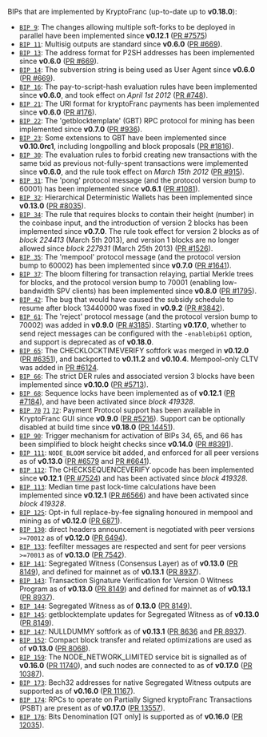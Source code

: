 BIPs that are implemented by KryptoFranc (up-to-date up to **v0.18.0**):

* [`BIP 9`](https://github.com/kryptofranc/bips/blob/master/bip-0009.mediawiki): The changes allowing multiple soft-forks to be deployed in parallel have been implemented since **v0.12.1**  ([PR #7575](https://github.com/kryptofranc/kryptofranc/pull/7575))
* [`BIP 11`](https://github.com/kryptofranc/bips/blob/master/bip-0011.mediawiki): Multisig outputs are standard since **v0.6.0** ([PR #669](https://github.com/kryptofranc/kryptofranc/pull/669)).
* [`BIP 13`](https://github.com/kryptofranc/bips/blob/master/bip-0013.mediawiki): The address format for P2SH addresses has been implemented since **v0.6.0** ([PR #669](https://github.com/kryptofranc/kryptofranc/pull/669)).
* [`BIP 14`](https://github.com/kryptofranc/bips/blob/master/bip-0014.mediawiki): The subversion string is being used as User Agent since **v0.6.0** ([PR #669](https://github.com/kryptofranc/kryptofranc/pull/669)).
* [`BIP 16`](https://github.com/kryptofranc/bips/blob/master/bip-0016.mediawiki): The pay-to-script-hash evaluation rules have been implemented since **v0.6.0**, and took effect on *April 1st 2012* ([PR #748](https://github.com/kryptofranc/kryptofranc/pull/748)).
* [`BIP 21`](https://github.com/kryptofranc/bips/blob/master/bip-0021.mediawiki): The URI format for kryptoFranc payments has been implemented since **v0.6.0** ([PR #176](https://github.com/kryptofranc/kryptofranc/pull/176)).
* [`BIP 22`](https://github.com/kryptofranc/bips/blob/master/bip-0022.mediawiki): The 'getblocktemplate' (GBT) RPC protocol for mining has been implemented since **v0.7.0** ([PR #936](https://github.com/kryptofranc/kryptofranc/pull/936)).
* [`BIP 23`](https://github.com/kryptofranc/bips/blob/master/bip-0023.mediawiki): Some extensions to GBT have been implemented since **v0.10.0rc1**, including longpolling and block proposals ([PR #1816](https://github.com/kryptofranc/kryptofranc/pull/1816)).
* [`BIP 30`](https://github.com/kryptofranc/bips/blob/master/bip-0030.mediawiki): The evaluation rules to forbid creating new transactions with the same txid as previous not-fully-spent transactions were implemented since **v0.6.0**, and the rule took effect on *March 15th 2012* ([PR #915](https://github.com/kryptofranc/kryptofranc/pull/915)).
* [`BIP 31`](https://github.com/kryptofranc/bips/blob/master/bip-0031.mediawiki): The 'pong' protocol message (and the protocol version bump to 60001) has been implemented since **v0.6.1** ([PR #1081](https://github.com/kryptofranc/kryptofranc/pull/1081)).
* [`BIP 32`](https://github.com/kryptofranc/bips/blob/master/bip-0032.mediawiki): Hierarchical Deterministic Wallets has been implemented since **v0.13.0** ([PR #8035](https://github.com/kryptofranc/kryptofranc/pull/8035)).
* [`BIP 34`](https://github.com/kryptofranc/bips/blob/master/bip-0034.mediawiki): The rule that requires blocks to contain their height (number) in the coinbase input, and the introduction of version 2 blocks has been implemented since **v0.7.0**. The rule took effect for version 2 blocks as of *block 224413* (March 5th 2013), and version 1 blocks are no longer allowed since *block 227931* (March 25th 2013) ([PR #1526](https://github.com/kryptofranc/kryptofranc/pull/1526)).
* [`BIP 35`](https://github.com/kryptofranc/bips/blob/master/bip-0035.mediawiki): The 'mempool' protocol message (and the protocol version bump to 60002) has been implemented since **v0.7.0** ([PR #1641](https://github.com/kryptofranc/kryptofranc/pull/1641)).
* [`BIP 37`](https://github.com/kryptofranc/bips/blob/master/bip-0037.mediawiki): The bloom filtering for transaction relaying, partial Merkle trees for blocks, and the protocol version bump to 70001 (enabling low-bandwidth SPV clients) has been implemented since **v0.8.0** ([PR #1795](https://github.com/kryptofranc/kryptofranc/pull/1795)).
* [`BIP 42`](https://github.com/kryptofranc/bips/blob/master/bip-0042.mediawiki): The bug that would have caused the subsidy schedule to resume after block 13440000 was fixed in **v0.9.2** ([PR #3842](https://github.com/kryptofranc/kryptofranc/pull/3842)).
* [`BIP 61`](https://github.com/kryptofranc/bips/blob/master/bip-0061.mediawiki): The 'reject' protocol message (and the protocol version bump to 70002) was added in **v0.9.0** ([PR #3185](https://github.com/kryptofranc/kryptofranc/pull/3185)). Starting **v0.17.0**, whether to send reject messages can be configured with the `-enablebip61` option, and support is deprecated as of **v0.18.0**.
* [`BIP 65`](https://github.com/kryptofranc/bips/blob/master/bip-0065.mediawiki): The CHECKLOCKTIMEVERIFY softfork was merged in **v0.12.0** ([PR #6351](https://github.com/kryptofranc/kryptofranc/pull/6351)), and backported to **v0.11.2** and **v0.10.4**. Mempool-only CLTV was added in [PR #6124](https://github.com/kryptofranc/kryptofranc/pull/6124).
* [`BIP 66`](https://github.com/kryptofranc/bips/blob/master/bip-0066.mediawiki): The strict DER rules and associated version 3 blocks have been implemented since **v0.10.0** ([PR #5713](https://github.com/kryptofranc/kryptofranc/pull/5713)).
* [`BIP 68`](https://github.com/kryptofranc/bips/blob/master/bip-0068.mediawiki): Sequence locks have been implemented as of **v0.12.1**  ([PR #7184](https://github.com/kryptofranc/kryptofranc/pull/7184)), and have been activated since *block 419328*.
* [`BIP 70`](https://github.com/kryptofranc/bips/blob/master/bip-0070.mediawiki) [`71`](https://github.com/kryptofranc/bips/blob/master/bip-0071.mediawiki) [`72`](https://github.com/kryptofranc/bips/blob/master/bip-0072.mediawiki): Payment Protocol support has been available in KryptoFranc GUI since **v0.9.0** ([PR #5216](https://github.com/kryptofranc/kryptofranc/pull/5216)). Support can be optionally disabled at build time since **v0.18.0** ([PR 14451](https://github.com/kryptofranc/kryptofranc/pull/14451)).
* [`BIP 90`](https://github.com/kryptofranc/bips/blob/master/bip-0090.mediawiki): Trigger mechanism for activation of BIPs 34, 65, and 66 has been simplified to block height checks since **v0.14.0** ([PR #8391](https://github.com/kryptofranc/kryptofranc/pull/8391)).
* [`BIP 111`](https://github.com/kryptofranc/bips/blob/master/bip-0111.mediawiki): `NODE_BLOOM` service bit added, and enforced for all peer versions as of **v0.13.0** ([PR #6579](https://github.com/kryptofranc/kryptofranc/pull/6579) and [PR #6641](https://github.com/kryptofranc/kryptofranc/pull/6641)).
* [`BIP 112`](https://github.com/kryptofranc/bips/blob/master/bip-0112.mediawiki): The CHECKSEQUENCEVERIFY opcode has been implemented since **v0.12.1** ([PR #7524](https://github.com/kryptofranc/kryptofranc/pull/7524)) and has been activated since *block 419328*.
* [`BIP 113`](https://github.com/kryptofranc/bips/blob/master/bip-0113.mediawiki): Median time past lock-time calculations have been implemented since **v0.12.1** ([PR #6566](https://github.com/kryptofranc/kryptofranc/pull/6566)) and have been activated since *block 419328*.
* [`BIP 125`](https://github.com/kryptofranc/bips/blob/master/bip-0125.mediawiki): Opt-in full replace-by-fee signaling honoured in mempool and mining as of **v0.12.0** ([PR 6871](https://github.com/kryptofranc/kryptofranc/pull/6871)).
* [`BIP 130`](https://github.com/kryptofranc/bips/blob/master/bip-0130.mediawiki): direct headers announcement is negotiated with peer versions `>=70012` as of **v0.12.0** ([PR 6494](https://github.com/kryptofranc/kryptofranc/pull/6494)).
* [`BIP 133`](https://github.com/kryptofranc/bips/blob/master/bip-0133.mediawiki): feefilter messages are respected and sent for peer versions `>=70013` as of **v0.13.0** ([PR 7542](https://github.com/kryptofranc/kryptofranc/pull/7542)).
* [`BIP 141`](https://github.com/kryptofranc/bips/blob/master/bip-0141.mediawiki): Segregated Witness (Consensus Layer) as of **v0.13.0** ([PR 8149](https://github.com/kryptofranc/kryptofranc/pull/8149)), and defined for mainnet as of **v0.13.1** ([PR 8937](https://github.com/kryptofranc/kryptofranc/pull/8937)).
* [`BIP 143`](https://github.com/kryptofranc/bips/blob/master/bip-0143.mediawiki): Transaction Signature Verification for Version 0 Witness Program as of **v0.13.0** ([PR 8149](https://github.com/kryptofranc/kryptofranc/pull/8149)) and defined for mainnet as of **v0.13.1** ([PR 8937](https://github.com/kryptofranc/kryptofranc/pull/8937)).
* [`BIP 144`](https://github.com/kryptofranc/bips/blob/master/bip-0144.mediawiki): Segregated Witness as of **0.13.0** ([PR 8149](https://github.com/kryptofranc/kryptofranc/pull/8149)).
* [`BIP 145`](https://github.com/kryptofranc/bips/blob/master/bip-0145.mediawiki): getblocktemplate updates for Segregated Witness as of **v0.13.0** ([PR 8149](https://github.com/kryptofranc/kryptofranc/pull/8149)).
* [`BIP 147`](https://github.com/kryptofranc/bips/blob/master/bip-0147.mediawiki): NULLDUMMY softfork as of **v0.13.1** ([PR 8636](https://github.com/kryptofranc/kryptofranc/pull/8636) and [PR 8937](https://github.com/kryptofranc/kryptofranc/pull/8937)).
* [`BIP 152`](https://github.com/kryptofranc/bips/blob/master/bip-0152.mediawiki): Compact block transfer and related optimizations are used as of **v0.13.0** ([PR 8068](https://github.com/kryptofranc/kryptofranc/pull/8068)).
* [`BIP 159`](https://github.com/kryptofranc/bips/blob/master/bip-0159.mediawiki): The NODE_NETWORK_LIMITED service bit is signalled as of **v0.16.0** ([PR 11740](https://github.com/kryptofranc/kryptofranc/pull/11740)), and such nodes are connected to as of **v0.17.0** ([PR 10387](https://github.com/kryptofranc/kryptofranc/pull/10387)).
* [`BIP 173`](https://github.com/kryptofranc/bips/blob/master/bip-0173.mediawiki): Bech32 addresses for native Segregated Witness outputs are supported as of **v0.16.0** ([PR 11167](https://github.com/kryptofranc/kryptofranc/pull/11167)).
* [`BIP 174`](https://github.com/kryptofranc/bips/blob/master/bip-0174.mediawiki): RPCs to operate on Partially Signed kryptoFranc Transactions (PSBT) are present as of **v0.17.0** ([PR 13557](https://github.com/kryptofranc/kryptofranc/pull/13557)).
* [`BIP 176`](https://github.com/kryptofranc/bips/blob/master/bip-0176.mediawiki): Bits Denomination [QT only] is supported as of **v0.16.0** ([PR 12035](https://github.com/kryptofranc/kryptofranc/pull/12035)).
